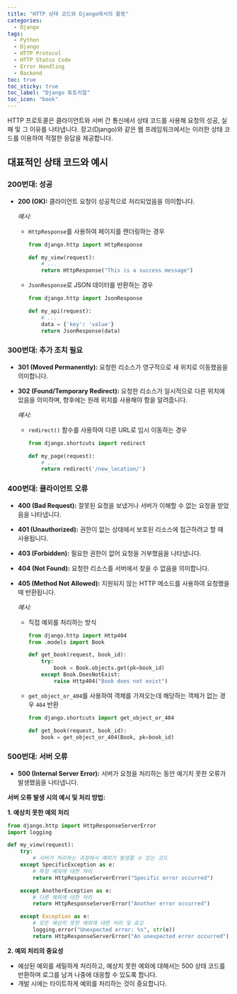 ```yaml
---
title: "HTTP 상태 코드와 Django에서의 활용"
categories:
  - Django
tags:
  - Python
  - Django
  - HTTP Protocol
  - HTTP Status Code
  - Error Handling
  - Backend
toc: true
toc_sticky: true
toc_label: "Django 튜토리얼"
toc_icon: "book"
---
```


HTTP 프로토콜은 클라이언트와 서버 간 통신에서 상태 코드를 사용해 요청의 성공, 실패 및 그 이유를 나타냅니다. 장고(Django)와 같은 웹 프레임워크에서는 이러한 상태 코드를 이용하여 적절한 응답을 제공합니다.


## 대표적인 상태 코드와 예시

### 200번대: 성공
- **200 (OK):** 클라이언트 요청이 성공적으로 처리되었음을 의미합니다.
  
  *예시:*
  - `HttpResponse`를 사용하여 페이지를 렌더링하는 경우
    ```python
    from django.http import HttpResponse

    def my_view(request):
        # ...
        return HttpResponse("This is a success message")
    ```

  - `JsonResponse`로 JSON 데이터를 반환하는 경우
    ```python
    from django.http import JsonResponse

    def my_api(request):
        # ...
        data = {'key': 'value'}
        return JsonResponse(data)
    ```

### 300번대: 추가 조치 필요
- **301 (Moved Permanently):** 요청한 리소스가 영구적으로 새 위치로 이동했음을 의미합니다.
- **302 (Found/Temporary Redirect):** 요청한 리소스가 일시적으로 다른 위치에 있음을 의미하며, 향후에는 원래 위치를 사용해야 함을 알려줍니다.
  
  *예시:*
  - `redirect()` 함수를 사용하여 다른 URL로 임시 이동하는 경우
    ```python
    from django.shortcuts import redirect

    def my_page(request):
        # ...
        return redirect('/new_location/')
    ```

### 400번대: 클라이언트 오류
- **400 (Bad Request):** 잘못된 요청을 보냈거나 서버가 이해할 수 없는 요청을 받았음을 나타냅니다.
- **401 (Unauthorized):** 권한이 없는 상태에서 보호된 리소스에 접근하려고 할 때 사용됩니다.
- **403 (Forbidden):** 필요한 권한이 없어 요청을 거부했음을 나타냅니다.
- **404 (Not Found):** 요청한 리소스를 서버에서 찾을 수 없음을 의미합니다.
- **405 (Method Not Allowed):** 지원되지 않는 HTTP 메소드를 사용하여 요청했을 때 반환됩니다.
  
  *예시:*
  - 직접 예외를 처리하는 방식
    ```python
    from django.http import Http404
    from .models import Book
    
    def get_book(request, book_id):
        try:
            book = Book.objects.get(pk=book_id)
        except Book.DoesNotExist:
            raise Http404("Book does not exist")
    ```
  - `get_object_or_404`를 사용하여 객체를 가져오는데 해당하는 객체가 없는 경우 `404` 반환
    ```python
    from django.shortcuts import get_object_or_404

    def get_book(request, book_id):
        book = get_object_or_404(Book, pk=book_id)
    ```


### 500번대: 서버 오류
- **500 (Internal Server Error):** 서버가 요청을 처리하는 동안 예기치 못한 오류가 발생했음을 나타냅니다.

**서버 오류 발생 시의 예시 및 처리 방법:**

**1. 예상치 못한 예외 처리**
```python
from django.http import HttpResponseServerError
import logging

def my_view(request):
    try:
        # 서버가 처리하는 과정에서 예외가 발생할 수 있는 코드
    except SpecificException as e:
        # 특정 예외에 대한 처리
        return HttpResponseServerError("Specific error occurred")

    except AnotherException as e:
        # 다른 예외에 대한 처리
        return HttpResponseServerError("Another error occurred")

    except Exception as e:
        # 모든 예상치 못한 예외에 대한 처리 및 로깅
        logging.error("Unexpected error: %s", str(e))
        return HttpResponseServerError("An unexpected error occurred")
```

**2. 예외 처리의 중요성**
- 예상된 예외를 세밀하게 처리하고, 예상치 못한 예외에 대해서는 500 상태 코드를 반환하며 로그를 남겨 나중에 대응할 수 있도록 합니다.
- 개발 시에는 타이트하게 예외를 처리하는 것이 중요합니다.
